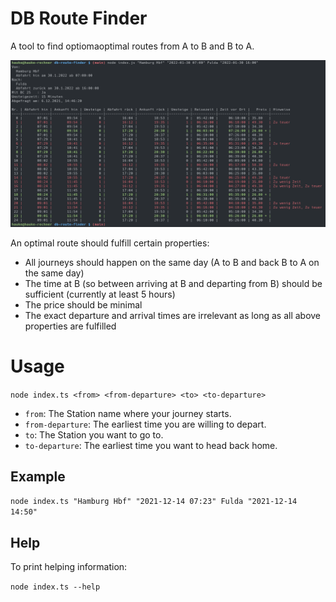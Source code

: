 # DB Route Finder

A tool to find optiomaoptimal routes from A to B and B to A.

<p align="center">
<img src="screenshot.png" alt="DB route finder screenshot"/>
</p>

An optimal route should fulfill certain properties:

* All journeys should happen on the same day (A to B and back B to A on the same day)
* The time at B (so between arriving at B and departing from B) should be sufficient (currently at least 5 hours)
* The price should be minimal
* The exact departure and arrival times are irrelevant as long as all above properties are fulfilled

# Usage

`node index.ts <from> <from-departure> <to> <to-departure>`

* `from`: The Station name where your journey starts.
* `from-departure`: The earliest time you are willing to depart.
* `to`: The Station you want to go to.
* `to-departure`: The earliest time you want to head back home.

## Example

`node index.ts "Hamburg Hbf" "2021-12-14 07:23" Fulda "2021-12-14 14:50"`

## Help

To print helping information:

`node index.ts --help`
